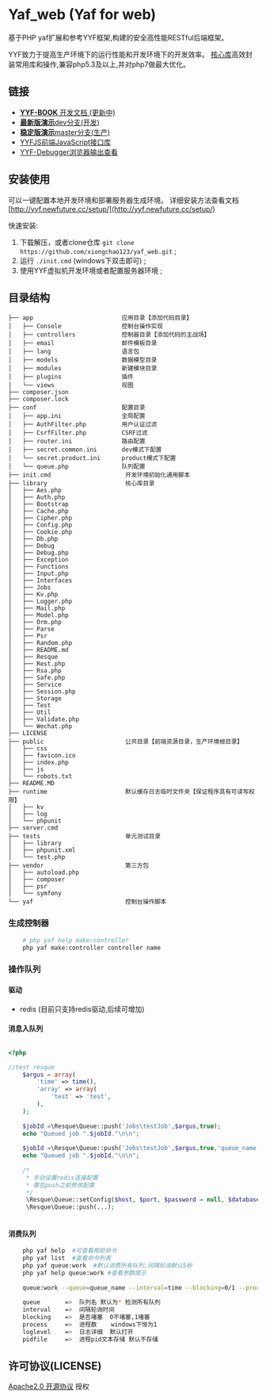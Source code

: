 Yaf_web (Yaf for web)
============================

基于PHP yaf扩展和参考YYF框架,构建的安全高性能RESTful后端框架。

YYF致力于提高生产环境下的运行性能和开发环境下的开发效率。
[核心库](library/)高效封装常用库和操作,兼容php5.3及以上,并对php7做最大优化。


## 链接

* [**YYF-BOOK** 开发文档 (更新中)](https://yyf.newfuture.cc/)
* [**最新版演示**dev分支(开发)](https://yyf.yunyin.org/)
* [**稳定版演示**master分支(生产)](https://yyf-master.yunyin.org/)
* [YYFJS前端JavaScript接口库](https://github.com/YunYinORG/YYFJS)
* [YYF-Debugger浏览器输出查看](http://debugger.newfuture.cc/)

## 安装使用

可以一键配置本地开发环境和部署服务器生成环境。
详细安装方法查看文档 [http://yyf.newfuture.cc/setup/](http://yyf.newfuture.cc/setup/)

快速安装:

1. 下载解压，或者clone仓库 `git clone https://github.com/xiongchao123/yaf_web.git` ;
2. 运行 `./init.cmd` (windows下双击即可) ;
3. 使用YYF虚拟机开发环境或者配置服务器环境 ;


## 目录结构
>
```
├── app                   		应用目录【添加代码目录】         
│   ├── Console			  		控制台操作实现						
│   ├── controllers      		控制器目录【添加代码的主战场】
│   ├── email             		邮件模板目录
│   ├── lang              		语言包
│   ├── models           		数据模型目录
│   ├── modules           		新建模块目录
│   ├── plugins           		插件
│   └── views             		视图
├── composer.json         
├── composer.lock
├── conf                  		配置目录
│   ├── app.ini                 全局配置
│   ├── AuthFilter.php          用户认证过滤
│   ├── CsrfFilter.php          CSRF过滤
│   ├── router.ini              路由配置
│   ├── secret.common.ini       dev模式下配置
│   └── secret.product.ini      product模式下配置
│   └── queue.php               队列配置
├── init.cmd                     开发环境初始化通用脚本
├── library                      核心库目录 
│   ├── Aes.php
│   ├── Auth.php
│   ├── Bootstrap
│   ├── Cache.php
│   ├── Cipher.php
│   ├── Config.php
│   ├── Cookie.php
│   ├── Db.php
│   ├── Debug
│   ├── Debug.php
│   ├── Exception
│   ├── Functions
│   ├── Input.php
│   ├── Interfaces
│   ├── Jobs
│   ├── Kv.php
│   ├── Logger.php
│   ├── Mail.php
│   ├── Model.php
│   ├── Orm.php
│   ├── Parse
│   ├── Psr
│   ├── Random.php
│   ├── README.md
│   ├── Resque
│   ├── Rest.php
│   ├── Rsa.php
│   ├── Safe.php
│   ├── Service
│   ├── Session.php
│   ├── Storage
│   ├── Test
│   ├── Util
│   ├── Validate.php
│   └── Wechat.php
├── LICENSE
├── public                       公共目录【前端资源目录，生产环境根目录】
│   ├── css
│   ├── favicon.ico
│   ├── index.php
│   ├── js
│   └── robots.txt
├── README.MD
├── runtime                      默认缓存日志临时文件夹【保证程序具有可读写权限】  
│   ├── kv
│   ├── log
│   └── phpunit
├── server.cmd
├── tests                        单元测试目录  
│   ├── library
│   ├── phpunit.xml
│   └── test.php
├── vendor                       第三方包
│   ├── autoload.php
│   ├── composer
│   ├── psr
│   └── symfony
└── yaf                          控制台操作脚本

```
>

### 生成控制器
```bash
    # php yaf help make:controller 
    php yaf make:controller controller name 

```

### 操作队列

#### 驱动
* redis (目前只支持redis驱动,后续可增加)
#### 消息入队列
```php

<?php 

//test resque
    $argus = array(
        'time' => time(),
        'array' => array(
            'test' => 'test',
        ),
    );
    
    $jobId =\Resque\Queue::push('Jobs\testJob',$argus,true);
    echo "Queued job ".$jobId."\n\n";
    
    $jobId =\Resque\Queue::push('Jobs\testJob',$argus,true,'queue_name');
    echo "Queued job ".$jobId."\n\n";
    
    /*
     * 手动设置redis连接配置
     * 需在push之前修改配置
     */
     \Resque\Queue::setConfig($host, $port, $password = null, $database = 0);
     \Resque\Queue::push(...);
    
```
#### 消费队列
```bash
    php yaf help  #可查看帮助命令
    php yaf list  #查看命令列表
    php yaf queue:work  #默认消费所有队列,间隔轮询默认5秒
    php yaf help queue:work #查看参数提示 
    
    queue:work --queue=queue_name --interval=time --blocking=0/1 --process=num --loglevel=0/1 --pidfile=filepath
    
    queue       =>  队列名 默认为* 检测所有队列
    interval    =>  间隔轮询时间
    blocking    =>  是否堵塞  0不堵塞,1堵塞
    process     =>  进程数    windows下恒为1
    loglevel    =>  日志详细  默认打开
    pidfile     =>  进程pid文本存储 默认不存储

```

## 许可协议(LICENSE)

[Apache2.0 开源协议](LICENSE) 授权
